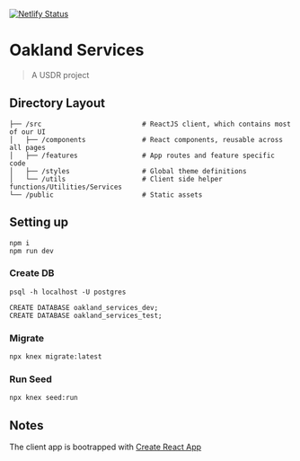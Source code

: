 [![Netlify Status](https://api.netlify.com/api/v1/badges/914f5bff-f4c3-43ef-88ab-7b79b75110e2/deploy-status)](https://app.netlify.com/sites/oakland-services/deploys)

# Oakland Services

> A USDR project

## Directory Layout

```
├── /src                         # ReactJS client, which contains most of our UI
│   ├── /components              # React components, reusable across all pages
│   ├── /features                # App routes and feature specific code
│   ├── /styles                  # Global theme definitions
│   └── /utils                   # Client side helper functions/Utilities/Services
└── /public                      # Static assets
```

## Setting up

```
npm i
npm run dev
```

### Create DB

```
psql -h localhost -U postgres
```

```
CREATE DATABASE oakland_services_dev;
CREATE DATABASE oakland_services_test;
```

### Migrate

```
npx knex migrate:latest
```

### Run Seed

```
npx knex seed:run
```

## Notes

The client app is bootrapped with [Create React App](https://reactjs.org/docs/create-a-new-react-app.html)
